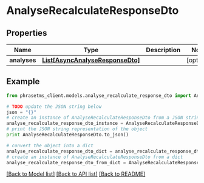 # AnalyseRecalculateResponseDto

## Properties

| Name         | Type                                                            | Description | Notes      |
| ------------ | --------------------------------------------------------------- | ----------- | ---------- |
| **analyses** | [**List[AsyncAnalyseResponseDto]**](AsyncAnalyseResponseDto.md) |             | [optional] |

## Example

```python
from phrasetms_client.models.analyse_recalculate_response_dto import AnalyseRecalculateResponseDto

# TODO update the JSON string below
json = "{}"
# create an instance of AnalyseRecalculateResponseDto from a JSON string
analyse_recalculate_response_dto_instance = AnalyseRecalculateResponseDto.from_json(json)
# print the JSON string representation of the object
print AnalyseRecalculateResponseDto.to_json()

# convert the object into a dict
analyse_recalculate_response_dto_dict = analyse_recalculate_response_dto_instance.to_dict()
# create an instance of AnalyseRecalculateResponseDto from a dict
analyse_recalculate_response_dto_from_dict = AnalyseRecalculateResponseDto.from_dict(analyse_recalculate_response_dto_dict)
```

[[Back to Model list]](../README.md#documentation-for-models) [[Back to API list]](../README.md#documentation-for-api-endpoints) [[Back to README]](../README.md)
